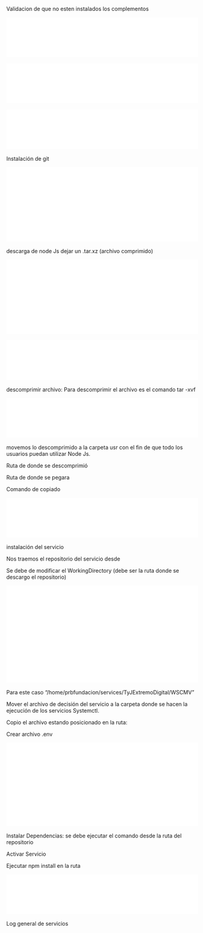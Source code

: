 Validacion de que no esten instalados los complementos

![](img/NPM-NotFound.svg)

![](img/Node-NotFound.svg)

![](img/Git-NotFound.svg)

Instalación de git

![](img/InstallGit.svg)

descarga de node Js dejar un .tar.xz (archivo comprimido)

![](img/InstallWGET.svg)

![](img/RequestNodeTar.svg)

descomprimir archivo: Para descomprimir el archivo es el comando tar -xvf

![](img/TarNode.svg)

movemos lo descomprimido a la carpeta usr con el fin de que todo los usuarios puedan
utilizar Node Js.

Ruta de donde se descomprimió

Ruta de donde se pegara

Comando de copiado

![](img/CopyRecursively.svg)

instalación del servicio

Nos traemos el repositorio del servicio desde

Se debe de modificar el WorkingDirectory (debe ser la ruta donde se descargo el
repositorio)

![](img/CatService.svg)

Para este caso “/home/prbfundacion/services/TyJExtremoDigital/WSCMV”

Mover el archivo de decisión del servicio a la carpeta donde se 
hacen la ejecución de los servicios Systemctl.

Copio el archivo estando posicionado en la ruta:

Crear archivo .env

![](img/EnvFile.svg)

Instalar Dependencias: se debe ejecutar el comando desde la ruta del repositorio

Activar Servicio

Ejecutar npm install en la ruta

![](img/NPM-Install.svg)

Log general de servicios 